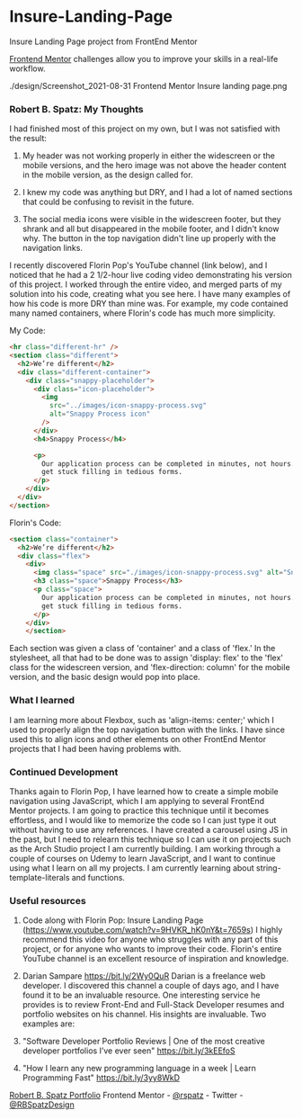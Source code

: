 # Insure-Landing-Page
Insure Landing Page project from FrontEnd Mentor

[Frontend Mentor](https://www.frontendmentor.io) challenges allow you to improve your skills in a real-life workflow.

./design/Screenshot_2021-08-31 Frontend Mentor Insure landing page.png

### Robert B. Spatz: My Thoughts

I had finished most of this project on my own, but I was not satisfied with
the result:

1. My header was not working properly in either the widescreen or the mobile
   versions, and the hero image was not above the header content in the mobile
   version, as the design called for.

2. I knew my code was anything but DRY, and I had a lot of named sections
   that could be confusing to revisit in the future.

3. The social media icons were visible in the widescreen footer, but they
   shrank and all but disappeared in the mobile footer, and I didn't know why.
   The button in the top navigation didn't line up properly with the
   navigation links.

I recently discovered Florin Pop's YouTube channel (link below), and I noticed
that he had a 2 1/2-hour live coding video demonstrating his version of this project.
I worked through the entire video, and merged parts of my solution into his
code, creating what you see here. I have many examples of how his code is
more DRY than mine was. For example, my code contained many named containers,
where Florin's code has much more simplicity.

My Code:

```html
<hr class="different-hr" />
<section class="different">
  <h2>We’re different</h2>
  <div class="different-container">
    <div class="snappy-placeholder">
      <div class="icon-placeholder">
        <img
          src="../images/icon-snappy-process.svg"
          alt="Snappy Process icon"
        />
      </div>
      <h4>Snappy Process</h4>

      <p>
        Our application process can be completed in minutes, not hours. Don’t
        get stuck filling in tedious forms.
      </p>
    </div>
  </div>
</section>
```

Florin's Code:

```html
<section class="container">
  <h2>We’re different</h2>
  <div class="flex">
    <div>
      <img class="space" src="./images/icon-snappy-process.svg" alt="Snappy" />
      <h3 class="space">Snappy Process</h3>
      <p class="space">
        Our application process can be completed in minutes, not hours. Don’t
        get stuck filling in tedious forms.
      </p>
    </div>
    </section>
 ```
Each section was given a class of 'container' and a class of 'flex.' In the
stylesheet, all that had to be done was to assign 'display: flex' to the
'flex' class for the widescreen version, and 'flex-direction: column' for
the mobile version, and the basic design would pop into place.
    
### What I learned
    
I am learning more about Flexbox, such as 'align-items: center;' which I used
to properly align the top navigation button with the links. I have since used
this to align icons and other elements on other FrontEnd Mentor projects that
 I had been having problems with.
    
### Continued Development
Thanks again to Florin Pop, I have learned how to create a simple mobile
navigation using JavaScript, which I am applying to several
FrontEnd Mentor projects. I am going to practice this technique until it
becomes effortless, and I would like to memorize the code so I can just type
it out without having to use any references. I have created a carousel using
JS in the past, but I need to relearn this technique so I can use it on
projects such as the Arch Studio project I am currently building. I am
working through a couple of courses on Udemy to learn JavaScript, and I
want to continue using what I learn on all my projects. I am currently
learning about string-template-literals and functions.
    
### Useful resources
1. Code along with Florin Pop: Insure Landing Page
(https://www.youtube.com/watch?v=9HVKR_hK0nY&t=7659s)
I highly recommend this video for anyone who struggles with any part of this project, or for
anyone who wants to improve their code. Florin's entire YouTube channel is
an excellent resource of inspiration and knowledge.
    
2. Darian Sampare
https://bit.ly/2Wy0QuR
Darian is a freelance web developer. I discovered this channel a couple of days ago, and I have found it to be an invaluable resource.
One interesting service he provides is to review Front-End and Full-Stack Developer resumes and portfolio websites on his channel. His insights are invaluable. Two examples are:

1. "Software Developer Portfolio Reviews | One of the most creative developer portfolios I’ve ever seen"
https://bit.ly/3kEEfoS

2. "How I learn any new programming language in a week | Learn Programming Fast"
https://bit.ly/3yy8WkD
    
 
[Robert B. Spatz Portfolio](https://rspatz.github.io/RBSpatz-Portfolio/)
Frontend Mentor -
[@rspatz](https://www.frontendmentor.io/profile/rspatz) -
Twitter - [@RBSpatzDesign](https://twitter.com/RBSpatzDesign)
